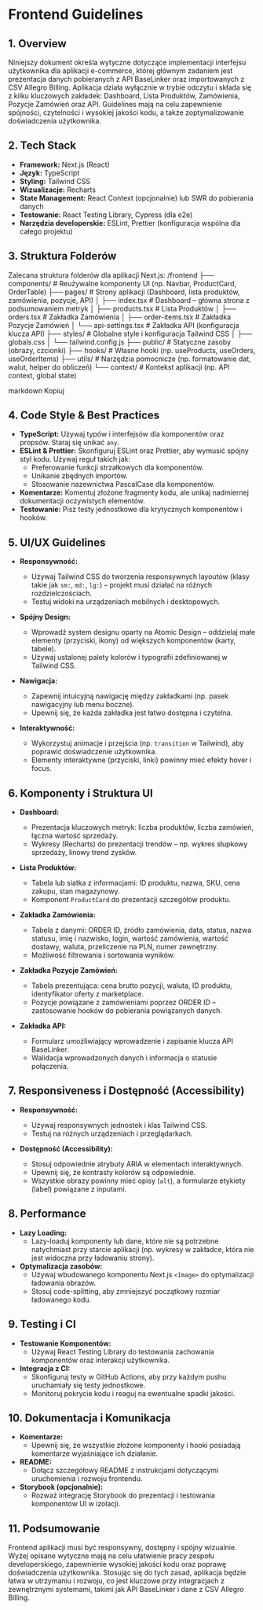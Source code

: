 # Frontend Guidelines

## 1. Overview
Niniejszy dokument określa wytyczne dotyczące implementacji interfejsu użytkownika dla aplikacji e-commerce, której głównym zadaniem jest prezentacja danych pobieranych z API BaseLinker oraz importowanych z CSV Allegro Billing. Aplikacja działa wyłącznie w trybie odczytu i składa się z kilku kluczowych zakładek: Dashboard, Lista Produktów, Zamówienia, Pozycje Zamówień oraz API. Guidelines mają na celu zapewnienie spójności, czytelności i wysokiej jakości kodu, a także zoptymalizowanie doświadczenia użytkownika.

## 2. Tech Stack
- **Framework:** Next.js (React)
- **Język:** TypeScript
- **Styling:** Tailwind CSS
- **Wizualizacje:** Recharts
- **State Management:** React Context (opcjonalnie) lub SWR do pobierania danych
- **Testowanie:** React Testing Library, Cypress (dla e2e)
- **Narzędzia developerskie:** ESLint, Prettier (konfiguracja wspólna dla całego projektu)

## 3. Struktura Folderów
Zalecana struktura folderów dla aplikacji Next.js:
/frontend ├── components/ # Reużywalne komponenty UI (np. Navbar, ProductCard, OrderTable) ├── pages/ # Strony aplikacji (Dashboard, lista produktów, zamówienia, pozycje, API) │ ├── index.tsx # Dashboard – główna strona z podsumowaniem metryk │ ├── products.tsx # Lista Produktów │ ├── orders.tsx # Zakładka Zamówienia │ ├── order-items.tsx # Zakładka Pozycje Zamówień │ └── api-settings.tsx # Zakładka API (konfiguracja klucza API) ├── styles/ # Globalne style i konfiguracja Tailwind CSS │ ├── globals.css │ └── tailwind.config.js ├── public/ # Statyczne zasoby (obrazy, czcionki) ├── hooks/ # Własne hooki (np. useProducts, useOrders, useOrderItems) ├── utils/ # Narzędzia pomocnicze (np. formatowanie dat, walut, helper do obliczeń) └── context/ # Kontekst aplikacji (np. API context, global state)

markdown
Kopiuj

## 4. Code Style & Best Practices
- **TypeScript:** Używaj typów i interfejsów dla komponentów oraz propsów. Staraj się unikać `any`.
- **ESLint & Prettier:** Skonfiguruj ESLint oraz Prettier, aby wymusić spójny styl kodu. Używaj reguł takich jak:
  - Preferowanie funkcji strzałkowych dla komponentów.
  - Unikanie zbędnych importów.
  - Stosowanie nazewnictwa PascalCase dla komponentów.
- **Komentarze:** Komentuj złożone fragmenty kodu, ale unikaj nadmiernej dokumentacji oczywistych elementów.
- **Testowanie:** Pisz testy jednostkowe dla krytycznych komponentów i hooków.

## 5. UI/UX Guidelines
- **Responsywność:** 
  - Używaj Tailwind CSS do tworzenia responsywnych layoutów (klasy takie jak `sm:`, `md:`, `lg:`) – projekt musi działać na różnych rozdzielczościach.
  - Testuj widoki na urządzeniach mobilnych i desktopowych.
  
- **Spójny Design:**
  - Wprowadź system designu oparty na Atomic Design – oddzielaj małe elementy (przyciski, ikony) od większych komponentów (karty, tabele).
  - Używaj ustalonej palety kolorów i typografii zdefiniowanej w Tailwind CSS.
  
- **Nawigacja:**
  - Zapewnij intuicyjną nawigację między zakładkami (np. pasek nawigacyjny lub menu boczne).
  - Upewnij się, że każda zakładka jest łatwo dostępna i czytelna.
  
- **Interaktywność:**
  - Wykorzystuj animacje i przejścia (np. `transition` w Tailwind), aby poprawić doświadczenie użytkownika.
  - Elementy interaktywne (przyciski, linki) powinny mieć efekty hover i focus.

## 6. Komponenty i Struktura UI
- **Dashboard:**
  - Prezentacja kluczowych metryk: liczba produktów, liczba zamówień, łączna wartość sprzedaży.
  - Wykresy (Recharts) do prezentacji trendów – np. wykres słupkowy sprzedaży, linowy trend zysków.
  
- **Lista Produktów:**
  - Tabela lub siatka z informacjami: ID produktu, nazwa, SKU, cena zakupu, stan magazynowy.
  - Komponent `ProductCard` do prezentacji szczegółów produktu.
  
- **Zakładka Zamówienia:**
  - Tabela z danymi: ORDER ID, źródło zamówienia, data, status, nazwa statusu, imię i nazwisko, login, wartość zamówienia, wartość dostawy, waluta, przeliczenie na PLN, numer zewnętrzny.
  - Możliwość filtrowania i sortowania wyników.
  
- **Zakładka Pozycje Zamówień:**
  - Tabela prezentująca: cena brutto pozycji, waluta, ID produktu, identyfikator oferty z marketplace.
  - Pozycje powiązane z zamówieniami poprzez ORDER ID – zastosowanie hooków do pobierania powiązanych danych.
  
- **Zakładka API:**
  - Formularz umożliwiający wprowadzenie i zapisanie klucza API BaseLinker.
  - Walidacja wprowadzonych danych i informacja o statusie połączenia.

## 7. Responsiveness i Dostępność (Accessibility)
- **Responsywność:** 
  - Używaj responsywnych jednostek i klas Tailwind CSS.
  - Testuj na różnych urządzeniach i przeglądarkach.
  
- **Dostępność (Accessibility):**
  - Stosuj odpowiednie atrybuty ARIA w elementach interaktywnych.
  - Upewnij się, że kontrasty kolorów są odpowiednie.
  - Wszystkie obrazy powinny mieć opisy (`alt`), a formularze etykiety (label) powiązane z inputami.

## 8. Performance
- **Lazy Loading:** 
  - Lazy-loaduj komponenty lub dane, które nie są potrzebne natychmiast przy starcie aplikacji (np. wykresy w zakładce, która nie jest widoczna przy ładowaniu strony).
- **Optymalizacja zasobów:** 
  - Używaj wbudowanego komponentu Next.js `<Image>` do optymalizacji ładowania obrazów.
  - Stosuj code-splitting, aby zmniejszyć początkowy rozmiar ładowanego kodu.

## 9. Testing i CI
- **Testowanie Komponentów:**
  - Używaj React Testing Library do testowania zachowania komponentów oraz interakcji użytkownika.
- **Integracja z CI:**
  - Skonfiguruj testy w GitHub Actions, aby przy każdym pushu uruchamiały się testy jednostkowe.
  - Monitoruj pokrycie kodu i reaguj na ewentualne spadki jakości.

## 10. Dokumentacja i Komunikacja
- **Komentarze:** 
  - Upewnij się, że wszystkie złożone komponenty i hooki posiadają komentarze wyjaśniające ich działanie.
- **README:** 
  - Dołącz szczegółowy README z instrukcjami dotyczącymi uruchomienia i rozwoju frontendu.
- **Storybook (opcjonalnie):**
  - Rozważ integrację Storybook do prezentacji i testowania komponentów UI w izolacji.

## 11. Podsumowanie
Frontend aplikacji musi być responsywny, dostępny i spójny wizualnie. Wyżej opisane wytyczne mają na celu ułatwienie pracy zespołu developerskiego, zapewnienie wysokiej jakości kodu oraz poprawę doświadczenia użytkownika. Stosując się do tych zasad, aplikacja będzie łatwa w utrzymaniu i rozwoju, co jest kluczowe przy integracjach z zewnętrznymi systemami, takimi jak API BaseLinker i dane z CSV Allegro Billing.